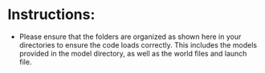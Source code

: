 # Instructions:
- Please ensure that the folders are organized as shown here in your directories to ensure the code loads correctly. This includes the models provided in the model directory, as well as the world files and launch file.